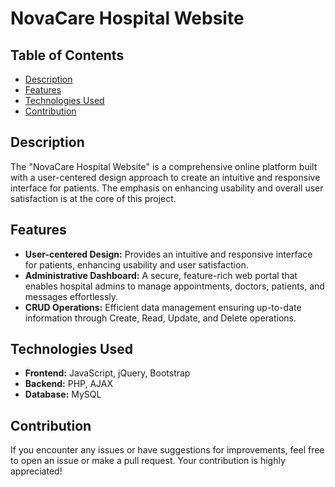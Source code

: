 # NovaCare Hospital Website

## Table of Contents

- [Description](#description)
- [Features](#features)
- [Technologies Used](#technologies-used)
- [Contribution](#contribution)

## Description

The "NovaCare Hospital Website" is a comprehensive online platform built with a user-centered design approach to create an intuitive and responsive interface for patients. The emphasis on enhancing usability and overall user satisfaction is at the core of this project. 

## Features

- **User-centered Design:** Provides an intuitive and responsive interface for patients, enhancing usability and user satisfaction.
- **Administrative Dashboard:** A secure, feature-rich web portal that enables hospital admins to manage appointments, doctors, patients, and messages effortlessly.
- **CRUD Operations:** Efficient data management ensuring up-to-date information through Create, Read, Update, and Delete operations.

## Technologies Used

- **Frontend:** JavaScript, jQuery, Bootstrap
- **Backend:** PHP, AJAX
- **Database:** MySQL

## Contribution

If you encounter any issues or have suggestions for improvements, feel free to open an issue or make a pull request. Your contribution is highly appreciated!
